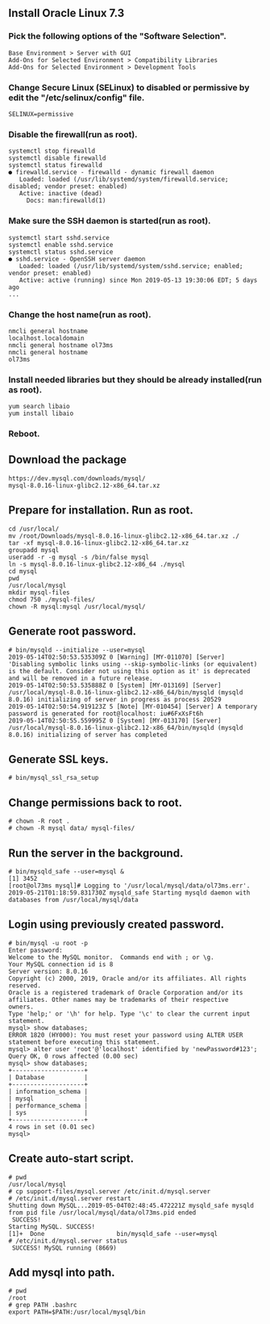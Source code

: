 ## Install Oracle Linux 7.3
### Pick the following options of the "Software Selection".
```
Base Environment > Server with GUI
Add-Ons for Selected Environment > Compatibility Libraries
Add-Ons for Selected Environment > Development Tools
```
### Change Secure Linux (SELinux) to disabled or permissive by edit the "/etc/selinux/config" file.
```
SELINUX=permissive
```
### Disable the firewall(run as root).
```
systemctl stop firewalld
systemctl disable firewalld
systemctl status firewalld
● firewalld.service - firewalld - dynamic firewall daemon
   Loaded: loaded (/usr/lib/systemd/system/firewalld.service; disabled; vendor preset: enabled)
   Active: inactive (dead)
     Docs: man:firewalld(1)
```
### Make sure the SSH daemon is started(run as root).
```
systemctl start sshd.service
systemctl enable sshd.service
systemctl status sshd.service
● sshd.service - OpenSSH server daemon
   Loaded: loaded (/usr/lib/systemd/system/sshd.service; enabled; vendor preset: enabled)
   Active: active (running) since Mon 2019-05-13 19:30:06 EDT; 5 days ago
...
```
### Change the host name(run as root).
```
nmcli general hostname
localhost.localdomain
nmcli general hostname ol73ms
nmcli general hostname
ol73ms
```
### Install needed libraries but they should be already installed(run as root).
```
yum search libaio
yum install libaio
```
### Reboot.
## Download the package
```
https://dev.mysql.com/downloads/mysql/
mysql-8.0.16-linux-glibc2.12-x86_64.tar.xz
```
## Prepare for installation. Run as root.
```
cd /usr/local/
mv /root/Downloads/mysql-8.0.16-linux-glibc2.12-x86_64.tar.xz ./
tar -xf mysql-8.0.16-linux-glibc2.12-x86_64.tar.xz
groupadd mysql
useradd -r -g mysql -s /bin/false mysql
ln -s mysql-8.0.16-linux-glibc2.12-x86_64 ./mysql
cd mysql
pwd
/usr/local/mysql
mkdir mysql-files
chmod 750 ./mysql-files/ 
chown -R mysql:mysql /usr/local/mysql/
```
## Generate root password.
```
# bin/mysqld --initialize --user=mysql
2019-05-14T02:50:53.535309Z 0 [Warning] [MY-011070] [Server] 'Disabling symbolic links using --skip-symbolic-links (or equivalent) is the default. Consider not using this option as it' is deprecated and will be removed in a future release.
2019-05-14T02:50:53.535888Z 0 [System] [MY-013169] [Server] /usr/local/mysql-8.0.16-linux-glibc2.12-x86_64/bin/mysqld (mysqld 8.0.16) initializing of server in progress as process 20529
2019-05-14T02:50:54.919123Z 5 [Note] [MY-010454] [Server] A temporary password is generated for root@localhost: iu#6FxXsFt6h
2019-05-14T02:50:55.559995Z 0 [System] [MY-013170] [Server] /usr/local/mysql-8.0.16-linux-glibc2.12-x86_64/bin/mysqld (mysqld 8.0.16) initializing of server has completed
```
## Generate SSL keys.
```
# bin/mysql_ssl_rsa_setup
```
## Change permissions back to root.
```
# chown -R root .
# chown -R mysql data/ mysql-files/
```
## Run the server in the background.
```
# bin/mysqld_safe --user=mysql &
[1] 3452
[root@ol73ms mysql]# Logging to '/usr/local/mysql/data/ol73ms.err'.
2019-05-21T01:18:59.831730Z mysqld_safe Starting mysqld daemon with databases from /usr/local/mysql/data
```
## Login using previously created password.
```
# bin/mysql -u root -p
Enter password:
Welcome to the MySQL monitor.  Commands end with ; or \g.
Your MySQL connection id is 8
Server version: 8.0.16
Copyright (c) 2000, 2019, Oracle and/or its affiliates. All rights reserved.
Oracle is a registered trademark of Oracle Corporation and/or its
affiliates. Other names may be trademarks of their respective
owners.
Type 'help;' or '\h' for help. Type '\c' to clear the current input statement.
mysql> show databases;
ERROR 1820 (HY000): You must reset your password using ALTER USER statement before executing this statement.
mysql> alter user 'root'@'localhost' identified by 'newPassword#123';
Query OK, 0 rows affected (0.00 sec)
mysql> show databases;
+--------------------+
| Database           |
+--------------------+
| information_schema |
| mysql              |
| performance_schema |
| sys                |
+--------------------+
4 rows in set (0.01 sec)
mysql>
```
## Create auto-start script.
```
# pwd
/usr/local/mysql
# cp support-files/mysql.server /etc/init.d/mysql.server
# /etc/init.d/mysql.server restart
Shutting down MySQL...2019-05-04T02:48:45.472221Z mysqld_safe mysqld from pid file /usr/local/mysql/data/ol73ms.pid ended
 SUCCESS! 
Starting MySQL. SUCCESS! 
[1]+  Done                    bin/mysqld_safe --user=mysql
# /etc/init.d/mysql.server status
 SUCCESS! MySQL running (8669)
```
## Add mysql into path.
```
# pwd
/root
# grep PATH .bashrc
export PATH=$PATH:/usr/local/mysql/bin

```
